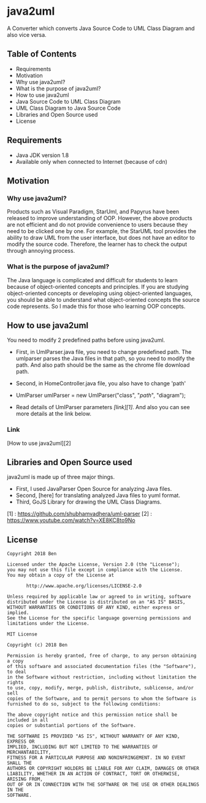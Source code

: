 #  java2uml 

A Converter which converts Java Source Code to UML Class Diagram and also vice versa.

 
## Table of Contents 

* Requirements
* Motivation
 * Why use java2uml?
 * What is the purpose of java2uml?
* How to use java2uml
 * Java Source Code to UML Class Diagram
 * UML Class Diagram to Java Source Code
* Libraries and Open Source used
* License
 

## Requirements

* Java JDK version 1.8
* Available only when connected to Internet (because of cdn)
 
 
## Motivation

 ### Why use java2uml?
 
Products such as Visual Paradigm, StarUml, and Papyrus have been released to improve understanding of OOP. However, the above products are not efficient and do not provide convenience to users because they need to be clicked one by one. For example, the StarUML tool provides the ability to draw UML from the user interface, but does not have an editor to modify the source code. Therefore, the learner has to check the output through annoying process.
 
 ### What is the purpose of java2uml?
 
 The Java language is complicated and difficult for students to learn because of object-oriented concepts and principles. If you are studying object-oriented concepts or developing using object-oriented languages, you should be able to understand what object-oriented concepts the source code represents. So I made this for those who learning OOP concepts.
 
 
## How to use java2uml 

You need to modify 2 predefined paths before using java2uml. 

* First, in UmlParser.java file, you need to change predefined path. The umlparser parses the Java files in that path, so you need to modify the path. And also path should be the same as the chrome file download path.

* Second, in HomeController.java file, you also have to change 'path' 
 -  UmlParser umlParser = new UmlParser("class", "*path*", "diagram");
 
* Read details of UmlParser parameters *[link][1]*. And also you can see more details at the link below.

 ### Link
 [How to use java2uml][2]



## Libraries and Open Source used

java2uml is made up of three major things.

* First, I used JavaParser Open Source for analyzing Java files.
* Second, [here] for translating analyzed Java files to yuml format.
* Third, GoJS Library for drawing the UML Class Diagrams. 

[1] : https://github.com/shubhamvadhera/uml-parser
[2] : https://www.youtube.com/watch?v=XE8KC8to9No

## License 

``` 
Copyright 2018 Ben 
 
Licensed under the Apache License, Version 2.0 (the "License"); 
you may not use this file except in compliance with the License. 
You may obtain a copy of the License at 
 
       http://www.apache.org/licenses/LICENSE-2.0 
 
Unless required by applicable law or agreed to in writing, software 
distributed under the License is distributed on an "AS IS" BASIS, 
WITHOUT WARRANTIES OR CONDITIONS OF ANY KIND, either express or implied. 
See the License for the specific language governing permissions and 
limitations under the License. 
```

``` 
MIT License

Copyright (c) 2018 Ben

Permission is hereby granted, free of charge, to any person obtaining a copy
of this software and associated documentation files (the "Software"), to deal
in the Software without restriction, including without limitation the rights
to use, copy, modify, merge, publish, distribute, sublicense, and/or sell
copies of the Software, and to permit persons to whom the Software is
furnished to do so, subject to the following conditions:

The above copyright notice and this permission notice shall be included in all
copies or substantial portions of the Software.

THE SOFTWARE IS PROVIDED "AS IS", WITHOUT WARRANTY OF ANY KIND, EXPRESS OR
IMPLIED, INCLUDING BUT NOT LIMITED TO THE WARRANTIES OF MERCHANTABILITY,
FITNESS FOR A PARTICULAR PURPOSE AND NONINFRINGEMENT. IN NO EVENT SHALL THE
AUTHORS OR COPYRIGHT HOLDERS BE LIABLE FOR ANY CLAIM, DAMAGES OR OTHER
LIABILITY, WHETHER IN AN ACTION OF CONTRACT, TORT OR OTHERWISE, ARISING FROM,
OUT OF OR IN CONNECTION WITH THE SOFTWARE OR THE USE OR OTHER DEALINGS IN THE
SOFTWARE.
```
